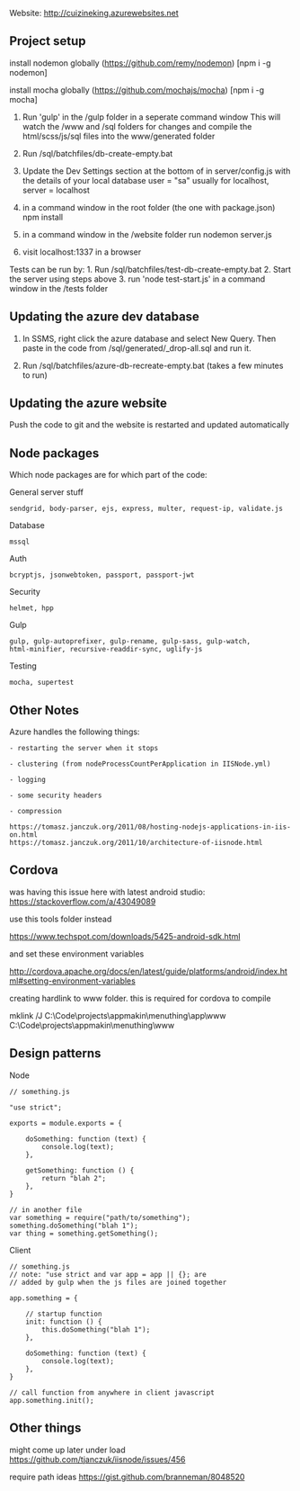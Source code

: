Website: http://cuizineking.azurewebsites.net


## Project setup

install nodemon globally (https://github.com/remy/nodemon) [npm i -g nodemon]

install mocha globally (https://github.com/mochajs/mocha) [npm i -g mocha]


1. Run 'gulp' in the /gulp folder in a seperate command window
        This will watch the /www and /sql folders for changes and
        compile the html/scss/js/sql files into the www/generated folder

2. Run /sql/batchfiles/db-create-empty.bat

3. Update the Dev Settings section at the bottom of in server/config.js with the
    details of your local database
    user = "sa" usually for localhost, server = localhost

4. in a command window in the root folder (the one with package.json)
    npm install

5. in a command window in the /website folder run
	nodemon server.js

6. visit localhost:1337 in a browser


Tests can be run by:
    1. Run /sql/batchfiles/test-db-create-empty.bat
    2. Start the server using steps above
    3. run 'node test-start.js' in a command window in the /tests folder




## Updating the azure dev database

1. In SSMS, right click the azure database and select New Query.  Then paste in
    the code from /sql/generated/_drop-all.sql and run it.

2. Run /sql/batchfiles/azure-db-recreate-empty.bat (takes a few minutes to run)


## Updating the azure website

Push the code to git and the website is restarted and updated automatically


## Node packages

Which node packages are for which part of the code:

General server stuff

    sendgrid, body-parser, ejs, express, multer, request-ip, validate.js

Database

    mssql

Auth

    bcryptjs, jsonwebtoken, passport, passport-jwt

Security

    helmet, hpp

Gulp

    gulp, gulp-autoprefixer, gulp-rename, gulp-sass, gulp-watch,
    html-minifier, recursive-readdir-sync, uglify-js

Testing

    mocha, supertest



## Other Notes

Azure handles the following things:

    - restarting the server when it stops

    - clustering (from nodeProcessCountPerApplication in IISNode.yml)

    - logging

    - some security headers

    - compression

    https://tomasz.janczuk.org/2011/08/hosting-nodejs-applications-in-iis-on.html
    https://tomasz.janczuk.org/2011/10/architecture-of-iisnode.html


## Cordova

was having this issue here with latest android studio: https://stackoverflow.com/a/43049089

use this tools folder instead

https://www.techspot.com/downloads/5425-android-sdk.html

and set these environment variables

http://cordova.apache.org/docs/en/latest/guide/platforms/android/index.html#setting-environment-variables

creating hardlink to www folder.  this is required for cordova to compile

mklink /J C:\Code\projects\appmakin\menuthing\app\www C:\Code\projects\appmakin\menuthing\www


## Design patterns

Node

    // something.js

    "use strict";

    exports = module.exports = {

        doSomething: function (text) {
            console.log(text);
        },

        getSomething: function () {
            return "blah 2";
        },
    }

    // in another file
    var something = require("path/to/something");
    something.doSomething("blah 1");
    var thing = something.getSomething();


Client

    // something.js
    // note: "use strict and var app = app || {}; are
    // added by gulp when the js files are joined together

    app.something = {

        // startup function
        init: function () {
            this.doSomething("blah 1");
        },

        doSomething: function (text) {
            console.log(text);
        },
    }

    // call function from anywhere in client javascript
    app.something.init();



## Other things

might come up later under load
https://github.com/tjanczuk/iisnode/issues/456

require path ideas
https://gist.github.com/branneman/8048520
